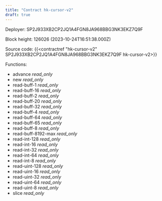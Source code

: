```yaml
---
title: "Contract hk-cursor-v2"
draft: true
---
```

Deployer: SP2J933XB2CP2JQ1A4FGN8JA968BBG3NK3EKZ7Q9F


 



Block height: 126026 (2023-10-24T16:51:38.000Z)

Source code: {{<contractref "hk-cursor-v2" SP2J933XB2CP2JQ1A4FGN8JA968BBG3NK3EKZ7Q9F hk-cursor-v2>}}

Functions:

* advance _read_only_
* new _read_only_
* read-buff-1 _read_only_
* read-buff-16 _read_only_
* read-buff-2 _read_only_
* read-buff-20 _read_only_
* read-buff-32 _read_only_
* read-buff-4 _read_only_
* read-buff-64 _read_only_
* read-buff-65 _read_only_
* read-buff-8 _read_only_
* read-buff-8192-max _read_only_
* read-int-128 _read_only_
* read-int-16 _read_only_
* read-int-32 _read_only_
* read-int-64 _read_only_
* read-int-8 _read_only_
* read-uint-128 _read_only_
* read-uint-16 _read_only_
* read-uint-32 _read_only_
* read-uint-64 _read_only_
* read-uint-8 _read_only_
* slice _read_only_
